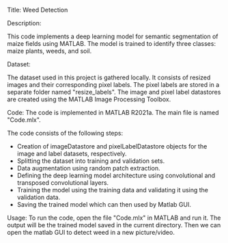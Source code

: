 Title: Weed Detection

Description:

This code implements a deep learning model for semantic segmentation of maize fields using MATLAB. 
The model is trained to identify three classes: maize plants, weeds, and soil.

Dataset:

The dataset used in this project is gathered locally. 
It consists of resized images and their corresponding pixel labels. 
The pixel labels are stored in a separate folder named "resize_labels". 
The image and pixel label datastores are created using the MATLAB Image Processing Toolbox.

Code:
The code is implemented in MATLAB R2021a. The main file is named "Code.mlx". 

The code consists of the following steps:

  - Creation of imageDatastore and pixelLabelDatastore objects for the image and label datasets, respectively.
  - Splitting the dataset into training and validation sets.
  - Data augmentation using random patch extraction.
  - Defining the deep learning model architecture using convolutional and transposed convolutional layers.
  - Training the model using the training data and validating it using the validation data.
  - Saving the trained model which can then used by Matlab GUI.
  
Usage:
To run the code, open the file "Code.mlx" in MATLAB and run it. The output will be the trained model saved in the current directory.
Then we can open the matlab GUI to detect weed in a new picture/video.

